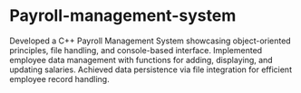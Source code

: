 # Payroll-management-system
 Developed a C++ Payroll Management System showcasing object-oriented principles, file handling, and console-based interface. Implemented employee data management with functions for adding, displaying, and updating salaries. Achieved data persistence via file integration for efficient employee record handling.

